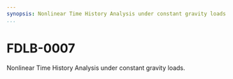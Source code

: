 ```yaml
---
synopsis: Nonlinear Time History Analysis under constant gravity loads.
...
```


# FDLB-0007

Nonlinear Time History Analysis under constant gravity loads.
